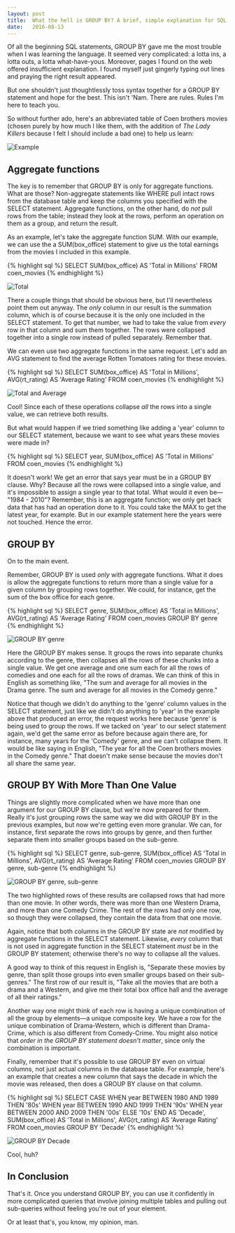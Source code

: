 ```yaml
---
layout: post
title:  What the hell is GROUP BY? A brief, simple explanation for SQL beginners
date:   2016-08-13
---
```


<p class="intro"><span class="dropcap">O</span>f all the beginning SQL statements, GROUP BY gave me the most trouble when I was learning the language. It seemed very complicated: a lotta ins, a lotta outs, a lotta what-have-yous. Moreover, pages I found on the web offered insufficient explanation. I found myself just gingerly typing out lines and praying the right result appeared.</p>

But one shouldn't just thoughtlessly toss syntax together for a GROUP BY statement and hope for the best. This isn't 'Nam. There are rules. Rules I'm here to teach you.

So without further ado, here's an abbreviated table of Coen brothers movies (chosen purely by how much I like them, with the addition of *The Lady Killers* because I felt I should include a bad one) to help us learn:

<img src="{{ '/assets/img/SQL_1.png' | prepend: site.baseurl }}" alt="Example">

## Aggregate functions

The key is to remember that GROUP BY is only for aggregate functions. What are those? Non-aggregate statements like WHERE pull intact rows from the database table and keep the columns you specified with the SELECT statement. Aggregate functions, on the other hand, do *not* pull rows from the table; instead they look at the rows, perform an operation on them as a group, and return the result.

As an example, let's take the aggregate function SUM. With our example, we can use the a SUM(box_office) statement to give us the total earnings from the movies I included in this example.

{% highlight sql %}
SELECT SUM(box_office) AS 'Total in Millions'
FROM coen_movies
{% endhighlight %}

<img src="{{ '/assets/img/SQL_2.png' | prepend: site.baseurl }}" alt="Total">

There a couple things that should be obvious here, but I'll nevertheless point them out anyway. The *only* column in our result is the summation column, which is of course because it is the only one included in the SELECT statement. To get that number, we had to take the value from *every* row in that column and sum them together. The rows were collapsed together into a single row instead of pulled separately. Remember that.

We can even use two aggregate functions in the same request. Let's add an AVG statement to find the average Rotten Tomatoes rating for these movies.

{% highlight sql %}
SELECT SUM(box_office) AS 'Total in Millions', AVG(rt_rating) AS 'Average Rating'
FROM coen_movies
{% endhighlight %}

<img src="{{ '/assets/img/SQL_3.png' | prepend: site.baseurl }}" alt="Total and Average">

Cool! Since each of these operations collapse *all* the rows into a single value, we can retrieve both results.

But what would happen if we tried something like adding a 'year' column to our SELECT statement, because we want to see what years these movies were made in?

{% highlight sql %}
SELECT year, SUM(box_office) AS 'Total in Millions'
FROM coen_movies
{% endhighlight %}

It doesn't work! We get an error that says year must be in a GROUP BY clause. Why? Because all the rows were collapsed into a single value, and it's impossible to assign a single year to that total. What would it even be— "1984 - 2010"? Remember, this is an aggregate function; we only get back data that has had an operation done to it. You could take the MAX to get the latest year, for example. But in our example statement here the years were not touched. Hence the error.

## GROUP BY

On to the main event.

Remember, GROUP BY is used *only* with aggregate functions. What it does is allow the aggregate functions to return more than a single value for a given column by grouping rows together. We could, for instance, get the sum of the box office for each genre.

{% highlight sql %}
SELECT genre, SUM(box_office) AS 'Total in Millions', AVG(rt_rating) AS 'Average Rating'
FROM coen_movies
GROUP BY genre
{% endhighlight %}

<img src="{{ '/assets/img/SQL_4.png' | prepend: site.baseurl }}" alt="GROUP BY genre">

Here the GROUP BY makes sense. It groups the rows into separate chunks according to the genre, then collapses all the rows of these chunks into a single value. We get one average and one sum each for all the rows of comedies and one each for all the rows of dramas. We can think of this in English as something like, "The sum and average for all movies in the Drama genre. The sum and average for all movies in the Comedy genre."

Notice that though we didn't do anything to the 'genre' column values in the SELECT statement, just like we didn't do anything to 'year' in the example above that produced an error, the request works here because 'genre' is being used to group the rows. If we tacked on 'year' to our select statement again, we'd get the same error as before because again there are, for instance, many years for the 'Comedy' genre, and we can't collapse them. It would be like saying in English, "The year for all the Coen brothers movies in the Comedy genre." That doesn't make sense because the movies don't all share the same year.

## GROUP BY With More Than One Value

Things are slightly more complicated when we have more than one argument for our GROUP BY clause, but we're now prepared for them. Really it's just grouping rows the same way we did with GROUP BY in the previous examples, but now we're getting even more granular. We can, for instance, first separate the rows into groups by genre, and then further separate them into smaller groups based on the sub-genre.

{% highlight sql %}
SELECT genre, sub-genre, SUM(box_office) AS 'Total in Millions', AVG(rt_rating) AS 'Average Rating'
FROM coen_movies
GROUP BY genre, sub-genre
{% endhighlight %}

<img src="{{ '/assets/img/SQL_5.png' | prepend: site.baseurl }}" alt="GROUP BY genre, sub-genre">

The two highlighted rows of these results are collapsed rows that had more than one movie. In other words, there was more than one Western Drama, and more than one Comedy Crime. The rest of the rows had only one row, so though they were collapsed, they contain the data from that one movie.

Again, notice that both columns in the GROUP BY state are *not* modified by aggregate functions in the SELECT statement. Likewise, *every* column that is not used in aggregate function in the SELECT statement *must* be in the GROUP BY statement; otherwise there's no way to collapse all the values.

A good way to think of this request in English is, "Separate these movies by genre, than split those groups into even smaller groups based on their sub-genres." The first row of our result is, "Take all the movies that are both a drama and a Western, and give me their total box office hall and the average of all their ratings."

Another way one might think of each row is having a unique combination of all the group by elements—a unique composite key. We have a row for the unique combination of Drama-Western, which is different than Drama-Crime, which is also different from Comedy-Crime. You might also notice that *order in the GROUP BY statement doesn't matter*, since only the combination is important.

Finally, remember that it's possible to use GROUP BY even on virtual columns, not just actual columns in the database table. For example, here's an example that creates a new column that says the decade in which the movie was released, then does a GROUP BY clause on that column.

{% highlight sql %}
SELECT CASE WHEN year BETWEEN 1980 AND 1989 THEN '80s'
            WHEN year BETWEEN 1990 AND 1999 THEN '90s'
            WHEN year BETWEEN 2000 AND 2009 THEN '00s'
            ELSE '10s' END AS 'Decade',
       SUM(box_office) AS 'Total in Millions',
       AVG(rt_rating) AS 'Average Rating'
FROM coen_movies
GROUP BY 'Decade'
{% endhighlight %}

<img src="{{ '/assets/img/SQL_6.png' | prepend: site.baseurl }}" alt="GROUP BY Decade">

Cool, huh?

## In Conclusion

That's it. Once you understand GROUP BY, you can use it confidently in more complicated queries that involve joining multiple tables and pulling out sub-queries without feeling you're out of your element.

Or at least that's, you know, my opinion, man.
